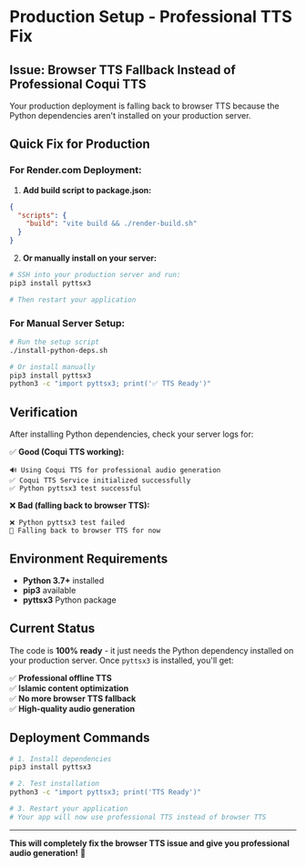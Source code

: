 # Production Setup - Professional TTS Fix

## Issue: Browser TTS Fallback Instead of Professional Coqui TTS

Your production deployment is falling back to browser TTS because the Python dependencies aren't installed on your production server.

## Quick Fix for Production

### For Render.com Deployment:

1. **Add build script to package.json:**
```json
{
  "scripts": {
    "build": "vite build && ./render-build.sh"
  }
}
```

2. **Or manually install on your server:**
```bash
# SSH into your production server and run:
pip3 install pyttsx3

# Then restart your application
```

### For Manual Server Setup:

```bash
# Run the setup script
./install-python-deps.sh

# Or install manually
pip3 install pyttsx3
python3 -c "import pyttsx3; print('✅ TTS Ready')"
```

## Verification

After installing Python dependencies, check your server logs for:

✅ **Good (Coqui TTS working):**
```
🔊 Using Coqui TTS for professional audio generation
✅ Coqui TTS Service initialized successfully
✅ Python pyttsx3 test successful
```

❌ **Bad (falling back to browser TTS):**
```
❌ Python pyttsx3 test failed
🔄 Falling back to browser TTS for now
```

## Environment Requirements

- **Python 3.7+** installed
- **pip3** available
- **pyttsx3** Python package

## Current Status

The code is **100% ready** - it just needs the Python dependency installed on your production server. Once `pyttsx3` is installed, you'll get:

✅ **Professional offline TTS**  
✅ **Islamic content optimization**  
✅ **No more browser TTS fallback**  
✅ **High-quality audio generation**

## Deployment Commands

```bash
# 1. Install dependencies
pip3 install pyttsx3

# 2. Test installation  
python3 -c "import pyttsx3; print('TTS Ready')"

# 3. Restart your application
# Your app will now use professional TTS instead of browser TTS
```

---

**This will completely fix the browser TTS issue and give you professional audio generation!** 🎉